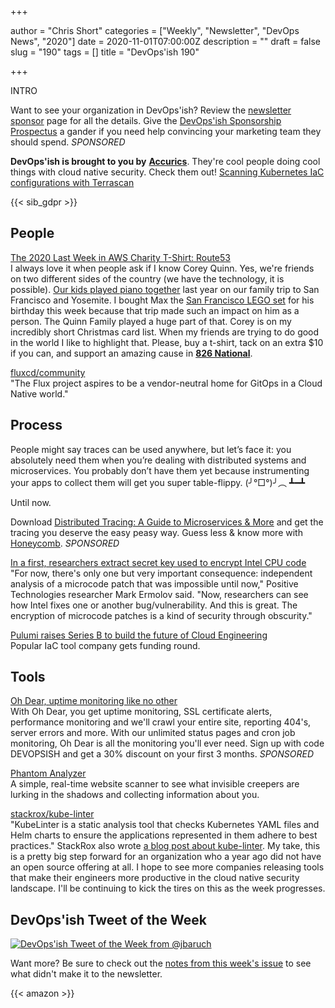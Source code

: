 +++

author = "Chris Short"
categories = ["Weekly", "Newsletter", "DevOps News", "2020"]
date = 2020-11-01T07:00:00Z
description = ""
draft = false
slug = "190"
tags = []
title = "DevOps'ish 190"

+++

INTRO

Want to see your organization in DevOps'ish? Review the [newsletter sponsor](https://devopsish.com/sponsor/) page for all the details. Give the [DevOps'ish Sponsorship Prospectus](https://devopsi.sh/prospectus?utm_source=newsletter&utm_medium=devopsish&utm_campaign=190) a gander if you need help convincing your marketing team they should spend. *SPONSORED*

**DevOps'ish is brought to you by** [**Accurics**](https://www.accurics.com/). They're cool people doing cool things with cloud native security. Check them out! [Scanning Kubernetes IaC configurations with Terrascan](https://community.accurics.com/t/scanning-kubernetes-iac-configurations-with-terrascan/51)

{{< sib_gdpr >}}

## People

[The 2020 Last Week in AWS Charity T-Shirt: Route53](https://www.customink.com/fundraising/route53?utm_source=newsletter&utm_medium=devopsish&utm_campaign=190)  
I always love it when people ask if I know Corey Quinn. Yes, we're friends on two different sides of the country (we have the technology, it is possible). [Our kids played piano together](https://twitter.com/QuinnyPig/status/1186319925901586432) last year on our family trip to San Francisco and Yosemite. I bought Max the [San Francisco LEGO set](https://amzn.to/3oKpqT2) for his birthday this week because that trip made such an impact on him as a person. The Quinn Family played a huge part of that. Corey is on my incredibly short Christmas card list. When my friends are trying to do good in the world I like to highlight that. Please, buy a t-shirt, tack on an extra $10 if you can, and support an amazing cause in [**826 National**](https://826national.org/).

[fluxcd/community](https://github.com/fluxcd/community)  
"The Flux project aspires to be a vendor-neutral home for GitOps in a Cloud Native world."

## Process

People might say traces can be used anywhere, but let’s face it: you absolutely need them when you’re dealing with distributed systems and microservices. You probably don’t have them yet because instrumenting your apps to collect them will get you super table-flippy. (╯°□°)╯︵ ┻━┻

Until now.

Download [Distributed Tracing: A Guide to Microservices & More](https://info.honeycomb.io/distributed-tracing-with-honeycomb-lp-devopsish?&utm_source=devopsish&utm_medium=newsletter&utm_campaign=ad&utm_content=distributed-tracing-guide-for-microservices-and-more-honeycomb-lp-devopsish) and get the tracing you deserve the easy peasy way. Guess less & know more with [Honeycomb](https://ui.honeycomb.io/signup/?&utm_source=devopsish&utm_medium=newsletter&utm_campaign=ad&utm_content=product-signup). *SPONSORED*

[In a first, researchers extract secret key used to encrypt Intel CPU code](https://arstechnica.com/gadgets/2020/10/in-a-first-researchers-extract-secret-key-used-to-encrypt-intel-cpu-code/)  
"For now, there's only one but very important consequence: independent analysis of a microcode patch that was impossible until now," Positive Technologies researcher Mark Ermolov said. "Now, researchers can see how Intel fixes one or another bug/vulnerability. And this is great. The encryption of microcode patches is a kind of security through obscurity."

[Pulumi raises Series B to build the future of Cloud Engineering](https://www.pulumi.com/blog/series-b/)  
Popular IaC tool company gets funding round.

## Tools

[Oh Dear, uptime monitoring like no other](https://ohdear.app/)  
With Oh Dear, you get uptime monitoring, SSL certificate alerts, performance monitoring and we'll crawl your entire site, reporting 404's, server errors and more. With our unlimited status pages and cron job monitoring, Oh Dear is all the monitoring you'll ever need. Sign up with code DEVOPSISH and get a 30% discount on your first 3 months. *SPONSORED*

[Phantom Analyzer](https://usephantom.com/devopsish.com)  
A simple, real-time website scanner to see what invisible creepers are lurking in the shadows and collecting information about you.

[stackrox/kube-linter](https://github.com/stackrox/kube-linter)  
"KubeLinter is a static analysis tool that checks Kubernetes YAML files and Helm charts to ensure the applications represented in them adhere to best practices." StackRox also wrote [a blog post about kube-linter](https://www.stackrox.com/post/2020/10/introducing-kubelinter-an-open-source-linter-for-kubernetes/?utm_source=newsletter&utm_medium=devopsish&utm_campaign=190). My take, this is a pretty big step forward for an organization who a year ago did not have an open source offering at all. I hope to see more companies releasing tools that make their engineers more productive in the cloud native security landscape. I'll be continuing to kick the tires on this as the week progresses.

## DevOps'ish Tweet of the Week

[![DevOps'ish Tweet of the Week from @jbaruch](/images/190-devopsish-tweet-of-the-week.png)](https://twitter.com/jbaruch/status/1318589106725687297)

Want more? Be sure to check out the [notes from this week's issue](https://devopsish.com/190/notes/) to see what didn't make it to the newsletter.

{{< amazon >}}
